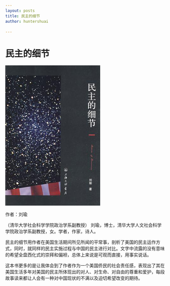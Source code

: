 ```yaml
---
layout: posts
title: 民主的细节
author: huntershuai

---
```


民主的细节
===

<a href="http://book.douban.com/subject/3813669/">
<img src="/images/detail_of_democratic/front_page.jpg" alt="front page"/>
</a>

作者：刘瑜

（清华大学社会科学学院政治学系副教授）
刘瑜，博士，清华大学人文社会科学学院政治学系副教授，女。学者，作家，诗人。

民主的细节用作者在美国生活期间所见所闻的平常事，剖析了美国的民主运作方式，同时，就同样的民主实施过程与中国的民主进行对比。文字中流露的没有意味的希望全盘西化式的崇拜和偏袒，总体上来说是可观而直接，用事实说话。
     
这本书更多的是让我体会到了作者作为一个美国侨民的社会责任感，表现出了其在美国生活多年对美国的民主所体现出的对人、对生命、对自由的尊重和爱护，每段故事读来都让人会有一种对中国现状的不满以及迫切希望改变的期待。


